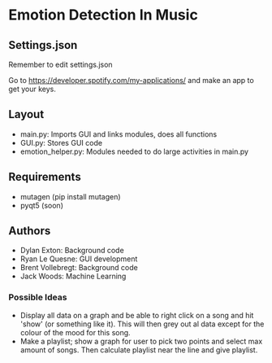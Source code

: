 # Emotion Detection In Music

## Settings.json

Remember to edit settings.json

Go to https://developer.spotify.com/my-applications/ and make an app to get your keys.

## Layout

* main.py: Imports GUI and links modules, does all functions
* GUI.py: Stores GUI code
* emotion_helper.py: Modules needed to do large activities in main.py

## Requirements

* mutagen (pip install mutagen)
* pyqt5 (soon)

## Authors

* Dylan Exton: Background code
* Ryan Le Quesne: GUI development
* Brent Vollebregt: Background code
* Jack Woods: Machine Learning

### Possible Ideas

* Display all data on a graph and be able to right click on a song and hit 'show' (or something like it). This will then grey out al data except for the colour of the mood for this song.
* Make a playlist; show a graph for user to pick two points and select max amount of songs. Then calculate playlist near the line and give playlist.
